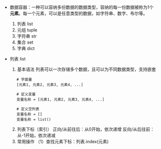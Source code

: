 - 数据容器：一种可以容纳多份数据的数据类型，容纳的每一份数据被称为1个**元素**。每一个元素，可以是任意类型的数据，如字符串、数字、布尔等。
	1. 列表 list
	2. 元组 tuple
	3. 字符串 str
	4. 集合 set
	5. 字典 dict

-  列表 list
	1. 基本语法
	   列表可以一次存储多个数据，且可以为不同数据类型，支持嵌套
	```
	   # 字面量
	   [元素1, 元素2, 元素3, 元素4, ...]
	   
	   # 定义变量
	   变量名称 = [元素1, 元素2, 元素3, 元素4, ...]
	   
	   # 定义空列表
	   变量名称 = []
	   变量名称 = list()
	```
	2. 列表下标（索引）
	   正向/从前往后：从0开始，依次递增
	   反向/从后往前：从-1开始，依次递减
	3. 常用操作
	   （1）查找元素下标：列表.index(元素)